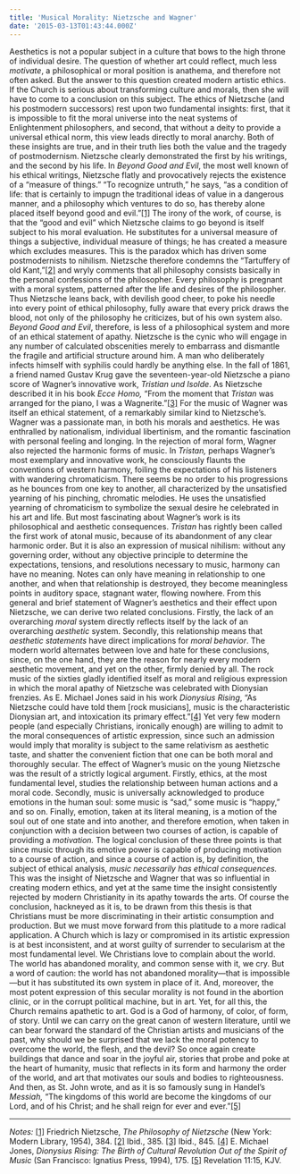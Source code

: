 ```yaml
---
title: 'Musical Morality: Nietzsche and Wagner'
date: '2015-03-13T01:43:44.000Z'
---
```


Aesthetics is not a popular subject in a culture that bows to the high throne of individual desire. The question of whether art could reflect, much less _motivate_, a philosophical or moral position is anathema, and therefore not often asked. But the answer to this question created modern artistic ethics. If the Church is serious about transforming culture and morals, then she will have to come to a conclusion on this subject. The ethics of Nietzsche (and his postmodern successors) rest upon two fundamental insights: first, that it is impossible to fit the moral universe into the neat systems of Enlightenment philosophers, and second, that without a deity to provide a universal ethical norm, this view leads directly to moral anarchy. Both of these insights are true, and in their truth lies both the value and the tragedy of postmodernism. Nietzsche clearly demonstrated the first by his writings, and the second by his life. In _Beyond Good and Evil_, the most well known of his ethical writings, Nietzsche flatly and provocatively rejects the existence of a “measure of things.” “To recognize untruth,” he says, “as a condition of life: that is certainly to impugn the traditional ideas of value in a dangerous manner, and a philosophy which ventures to do so, has thereby alone placed itself beyond good and evil.”[\[1\]](#_ftn1) The irony of the work, of course, is that the “good and evil” which Nietzsche claims to go beyond is itself subject to his moral evaluation. He substitutes for a universal measure of things a subjective, individual measure of things; he has created a measure which excludes measures. This is the paradox which has driven some postmodernists to nihilism. Nietzsche therefore condemns the “Tartuffery of old Kant,”[\[2\]](#_ftn2) and wryly comments that all philosophy consists basically in the personal confessions of the philosopher. Every philosophy is pregnant with a moral system, patterned after the life and desires of the philosopher. Thus Nietzsche leans back, with devilish good cheer, to poke his needle into every point of ethical philosophy, fully aware that every prick draws the blood, not only of the philosophy he criticizes, but of his own system also. _Beyond Good and Evil_, therefore, is less of a philosophical system and more of an ethical statement of apathy. Nietzsche is the cynic who will engage in any number of calculated obscenities merely to embarrass and dismantle the fragile and artificial structure around him. A man who deliberately infects himself with syphilis could hardly be anything else. In the fall of 1861, a friend named Gustav Krug gave the seventeen-year-old Nietzsche a piano score of Wagner’s innovative work, _Tristian und Isolde_. As Nietzsche described it in his book _Ecce Homo,_ “From the moment that _Tristan_ was arranged for the piano, I was a Wagnerite.”[\[3\]](#_ftn3) For the music of Wagner was itself an ethical statement, of a remarkably similar kind to Nietzsche’s. Wagner was a passionate man, in both his morals and aesthetics. He was enthralled by nationalism, individual libertinism, and the romantic fascination with personal feeling and longing. In the rejection of moral form, Wagner also rejected the harmonic forms of music. In _Tristan,_ perhaps Wagner’s most exemplary and innovative work, he consciously flaunts the conventions of western harmony, foiling the expectations of his listeners with wandering chromaticism. There seems be no order to his progressions as he bounces from one key to another, all characterized by the unsatisfied yearning of his pinching, chromatic melodies. He uses the unsatisfied yearning of chromaticism to symbolize the sexual desire he celebrated in his art and life. But most fascinating about Wagner’s work is its philosophical and aesthetic consequences. _Tristan_ has rightly been called the first work of atonal music, because of its abandonment of any clear harmonic order. But it is also an expression of musical nihilism: without any governing order, without any objective principle to determine the expectations, tensions, and resolutions necessary to music, harmony can have no meaning. Notes can only have meaning in relationship to one another, and when that relationship is destroyed, they become meaningless points in auditory space, stagnant water, flowing nowhere. From this general and brief statement of Wagner’s aesthetics and their effect upon Nietzsche, we can derive two related conclusions. Firstly, the lack of an overarching _moral_ system directly reflects itself by the lack of an overarching _aesthetic_ system. Secondly, this relationship means that _aesthetic statements_ have direct implications for _moral behavior_. The modern world alternates between love and hate for these conclusions, since, on the one hand, they are the reason for nearly every modern aesthetic movement, and yet on the other, firmly denied by all. The rock music of the sixties gladly identified itself as moral and religious expression in which the moral apathy of Nietzsche was celebrated with Dionysian frenzies. As E. Michael Jones said in his work _Dionysius Rising_, “As Nietzsche could have told them \[rock musicians\], music is the characteristic Dionysian art, and intoxication its primary effect.”[\[4\]](#_ftn4) Yet very few modern people (and especially Christians, ironically enough) are willing to admit to the moral consequences of artistic expression, since such an admission would imply that morality is subject to the same relativism as aesthetic taste, and shatter the convenient fiction that one can be both moral and thoroughly secular. The effect of Wagner’s music on the young Nietzsche was the result of a strictly logical argument. Firstly, ethics, at the most fundamental level, studies the relationship between human actions and a moral code. Secondly, music is universally acknowledged to produce emotions in the human soul: some music is “sad,” some music is “happy,” and so on. Finally, emotion, taken at its literal meaning, is a motion of the soul out of one state and into another, and therefore emotion, when taken in conjunction with a decision between two courses of action, is capable of providing a _motivation._ The logical conclusion of these three points is that since music through its emotive power is capable of producing motivation to a course of action, and since a course of action is, by definition, the subject of ethical analysis, _music necessarily has ethical consequences._ This was the insight of Nietzsche and Wagner that was so influential in creating modern ethics, and yet at the same time the insight consistently rejected by modern Christianity in its apathy towards the arts. Of course the conclusion, hackneyed as it is, to be drawn from this thesis is that Christians must be more discriminating in their artistic consumption and production. But we must move forward from this platitude to a more radical application. A Church which is lazy or compromised in its artistic expression is at best inconsistent, and at worst guilty of surrender to secularism at the most fundamental level. We Christians love to complain about the world. The world has abandoned morality, and common sense with it, we cry. But a word of caution: the world has not abandoned morality—that is impossible—but it has substituted its own system in place of it. And, moreover, the most potent expression of this secular morality is not found in the abortion clinic, or in the corrupt political machine, but in art. Yet, for all this, the Church remains apathetic to art. God is a God of harmony, of color, of form, of story. Until we can carry on the great canon of western literature, until we can bear forward the standard of the Christian artists and musicians of the past, why should we be surprised that we lack the moral potency to overcome the world, the flesh, and the devil? So once again create buildings that dance and soar in the joyful air, stories that probe and poke at the heart of humanity, music that reflects in its form and harmony the order of the world, and art that motivates our souls and bodies to righteousness. And then, as St. John wrote, and as it is so famously sung in Handel’s _Messiah,_ “The kingdoms of this world are become the kingdoms of our Lord, and of his Christ; and he shall reign for ever and ever.”[\[5\]](#_ftn5)

---

_Notes:_ [\[1\]](#_ftnref1) Friedrich Nietzsche, _The Philosophy of Nietzsche_ (New York: Modern Library, 1954), 384. [\[2\]](#_ftnref2) Ibid., 385. [\[3\]](#_ftnref3) Ibid., 845. [\[4\]](#_ftnref4) E. Michael Jones, _Dionysius Rising: The Birth of Cultural Revolution Out of the Spirit of Music_ (San Francisco: Ignatius Press, 1994), 175. [\[5\]](#_ftnref5) Revelation 11:15, KJV.
